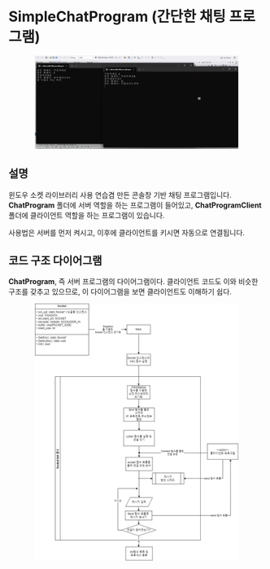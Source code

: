 # SimpleChatProgram (간단한 채팅 프로그램)

<p align="center">
  <img src="./screenshot.png" width="400"">
</p>


## 설명

윈도우 소켓 라이브러리 사용 연습겸 만든 콘솔창 기반 채팅 프로그램입니다.
**ChatProgram** 폴더에 서버 역할을 하는 프로그램이 들어있고,
**ChatProgramClient** 폴더에 클라이언트 역할을 하는 프로그램이 있습니다.

사용법은 서버를 먼저 켜시고, 이후에 클라이언트를 키시면 자동으로 연결됩니다.


## 코드 구조 다이어그램

**ChatProgram**, 즉 서버 프로그램의 다이어그램이다. 클라이언트 코드도 이와 비슷한 구조를 갖추고 있으므로, 이 다이어그램을 보면 클라이언트도 이해하기 쉽다.

<p align="center">
  <img src="./diagram.png" width="400"">
</p>
